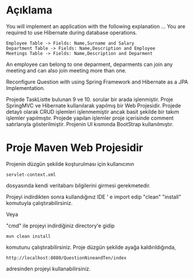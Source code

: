 # Açıklama

You will implement an application with the following explanation ... You are required
to use Hibernate during database operations.

    Employee Table -> Fields: Name,Surname and Salary
    Department Table -> Fields: Name,Description and Employee
    Meetings Table -> Fields: Name,Description and Deparment
    
An employee can belong to one deparment, deparments can join any meeting and can
also join meeting more than one.

Reconfigure Question with using Spring Framework and Hibernate as a JPA
Implementation.

Projede TaskListte bulunan 9 ve 10. sorular bir arada işlenmiştir.
Proje SpringMVC ve Hibernate kullanılarak yapılmış bir Web Projesidir.
Projede detaylı olarak CRUD işlemleri işlenmemiştir ancak basit şekilde bir takım işlemler yapılmıştır.
Projede yapılan işlemler proje içerisinde comment satırlarıyla gösterilmiştir.
Projenin UI kısmında BootStrap kullanılmıştır.

# Proje Maven Web Projesidir

Projenin düzgün şekilde koşturulması için kullanıcının

    servlet-context.xml

dosyasında kendi veritabanı bilgilerini girmesi gerekmetedir.

Projeyi indirdikten sonra kullandığınız IDE ' e import edip "clean" "install" komutuyla çalıştırabilirsiniz.

Veya

"cmd" ile projeyi indirdiğiniz directory'e gidip

    mvn clean install 

komutunu çalıştırabilirsiniz. Proje düzgün şekilde ayağa kaldırıldığında,

    http://localhost:8080/QuestionNineandTen/index
    
adresinden projeyi kullanabilirsiniz.

